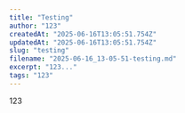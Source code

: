 ```yaml
---
title: "Testing"
author: "123"
createdAt: "2025-06-16T13:05:51.754Z"
updatedAt: "2025-06-16T13:05:51.754Z"
slug: "testing"
filename: "2025-06-16_13-05-51-testing.md"
excerpt: "123..."
tags: "123"
---
```


123